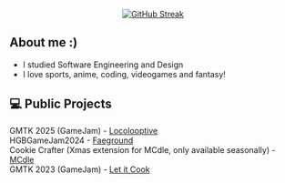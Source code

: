 <p align="center">
  <a href="https://git.io/streak-stats"><img src="https://streak-stats.demolab.com?user=Jususs&theme=dark&border_radius=15&date_format=j%20M%5B%20Y%5D&card_width=500&card_height=200&fire=A880FF&ring=FF8F00&currStreakNum=A880FF&currStreakLabel=FF8F00&sideNums=A880FF&sideLabels=FF8F00" alt="GitHub Streak" /></a>

## About me :)
- I studied Software Engineering and Design
- I love sports, anime, coding, videogames and fantasy!

## 💻 Public Projects
GMTK 2025 (GameJam) - <a href=https://elitogame.itch.io/locolooptive>Locolooptive</a>
<br/>
HGBGameJam2024 - <a href=https://nocturnal-ducks.itch.io/faeground>Faeground</a>
<br/>
Cookie Crafter (Xmas extension for MCdle, only available seasonally) - <a href=https://www.mcdle.net/>MCdle</a>
<br/>
GMTK 2023 (GameJam) - <a href=https://elitogame.itch.io/let-it-cook>Let it Cook</a>

<!---
Jususs/Jususs is a ✨ special ✨ repository because its `README.md` (this file) appears on your GitHub profile.
You can click the Preview link to take a look at your changes.
--->
